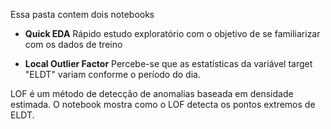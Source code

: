 Essa pasta contem dois notebooks  


* **Quick EDA**
Rápido estudo exploratório com o objetivo de se familiarizar com os dados de treino

* **Local Outlier Factor**
Percebe-se que as estatísticas da variável target "ELDT" variam conforme o período do dia.

LOF é um método de detecção de anomalias baseada em densidade estimada. O notebook mostra como o LOF detecta os pontos extremos de ELDT. 


